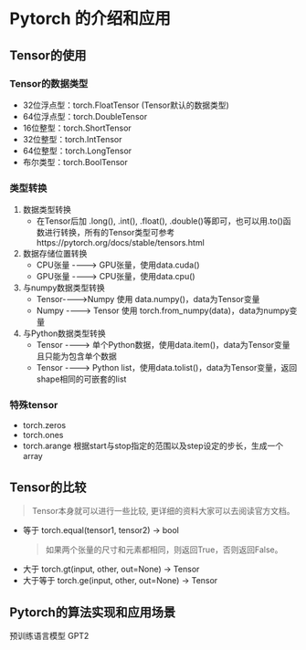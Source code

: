 # Pytorch 的介绍和应用

## Tensor的使用

### Tensor的数据类型

* 32位浮点型：torch.FloatTensor (Tensor默认的数据类型)
* 64位浮点型：torch.DoubleTensor
* 16位整型：torch.ShortTensor
* 32位整型：torch.IntTensor
* 64位整型：torch.LongTensor
* 布尔类型：torch.BoolTensor

###  类型转换

1. 数据类型转换
    * 在Tensor后加 .long(), .int(), .float(), .double()等即可，也可以用.to()函数进行转换，所有的Tensor类型可参考https://pytorch.org/docs/stable/tensors.html
2. 数据存储位置转换
    * CPU张量 ---->  GPU张量，使用data.cuda()
    * GPU张量 ----> CPU张量，使用data.cpu()
3. 与numpy数据类型转换
    * Tensor---->Numpy  使用 data.numpy()，data为Tensor变量
    * Numpy ----> Tensor 使用 torch.from_numpy(data)，data为numpy变量
4. 与Python数据类型转换
    * Tensor ----> 单个Python数据，使用data.item()，data为Tensor变量且只能为包含单个数据
    * Tensor ----> Python list，使用data.tolist()，data为Tensor变量，返回shape相同的可嵌套的list

### 特殊tensor

* torch.zeros
* torch.ones
* torch.arange 根据start与stop指定的范围以及step设定的步长，生成一个array

## Tensor的比较
> Tensor本身就可以进行一些比较, 更详细的资料大家可以去阅读官方文档。

* 等于 torch.equal(tensor1, tensor2) → bool
  > 如果两个张量的尺寸和元素都相同，则返回True，否则返回False。
* 大于 torch.gt(input, other, out=None) → Tensor
* 大于等于 torch.ge(input, other, out=None) → Tensor

## Pytorch的算法实现和应用场景

预训练语言模型 GPT2


